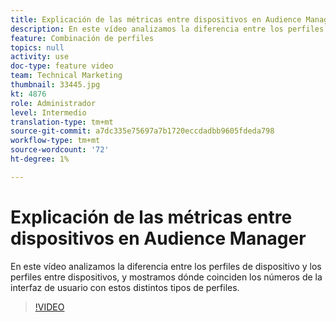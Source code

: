 ```yaml
---
title: Explicación de las métricas entre dispositivos en Audience Manager
description: En este vídeo analizamos la diferencia entre los perfiles de dispositivo y los perfiles entre dispositivos, y mostramos dónde coinciden los números de la interfaz de usuario con estos distintos tipos de perfiles.
feature: Combinación de perfiles
topics: null
activity: use
doc-type: feature video
team: Technical Marketing
thumbnail: 33445.jpg
kt: 4876
role: Administrador
level: Intermedio
translation-type: tm+mt
source-git-commit: a7dc335e75697a7b1720eccdadbb9605fdeda798
workflow-type: tm+mt
source-wordcount: '72'
ht-degree: 1%

---
```



# Explicación de las métricas entre dispositivos en Audience Manager

En este vídeo analizamos la diferencia entre los perfiles de dispositivo y los perfiles entre dispositivos, y mostramos dónde coinciden los números de la interfaz de usuario con estos distintos tipos de perfiles.

>[!VIDEO](https://video.tv.adobe.com/v/33445/?quality=12)
